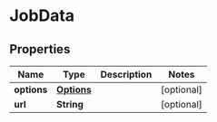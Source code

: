 
# JobData

## Properties
Name | Type | Description | Notes
------------ | ------------- | ------------- | -------------
**options** | [**Options**](Options.md) |  |  [optional]
**url** | **String** |  |  [optional]



